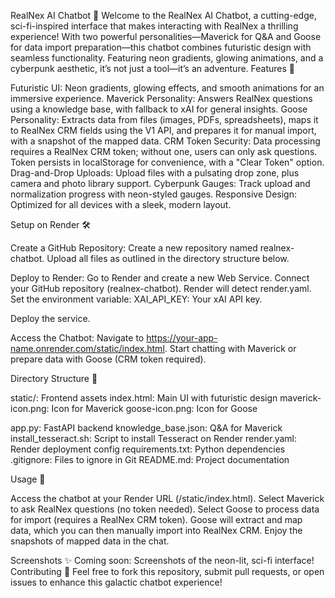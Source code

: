 RealNex AI Chatbot 🚀
Welcome to the RealNex AI Chatbot, a cutting-edge, sci-fi-inspired interface that makes interacting with RealNex a thrilling experience! With two powerful personalities—Maverick for Q&A and Goose for data import preparation—this chatbot combines futuristic design with seamless functionality. Featuring neon gradients, glowing animations, and a cyberpunk aesthetic, it’s not just a tool—it’s an adventure.
Features 🌌

Futuristic UI: Neon gradients, glowing effects, and smooth animations for an immersive experience.
Maverick Personality: Answers RealNex questions using a knowledge base, with fallback to xAI for general insights.
Goose Personality: Extracts data from files (images, PDFs, spreadsheets), maps it to RealNex CRM fields using the V1 API, and prepares it for manual import, with a snapshot of the mapped data.
CRM Token Security: Data processing requires a RealNex CRM token; without one, users can only ask questions. Token persists in localStorage for convenience, with a "Clear Token" option.
Drag-and-Drop Uploads: Upload files with a pulsating drop zone, plus camera and photo library support.
Cyberpunk Gauges: Track upload and normalization progress with neon-styled gauges.
Responsive Design: Optimized for all devices with a sleek, modern layout.

Setup on Render 🛠️

Create a GitHub Repository:
Create a new repository named realnex-chatbot.
Upload all files as outlined in the directory structure below.


Deploy to Render:
Go to Render and create a new Web Service.
Connect your GitHub repository (realnex-chatbot).
Render will detect render.yaml. Set the environment variable:
XAI_API_KEY: Your xAI API key.


Deploy the service.


Access the Chatbot:
Navigate to https://your-app-name.onrender.com/static/index.html.
Start chatting with Maverick or prepare data with Goose (CRM token required).



Directory Structure 📁

static/: Frontend assets
index.html: Main UI with futuristic design
maverick-icon.png: Icon for Maverick
goose-icon.png: Icon for Goose


app.py: FastAPI backend
knowledge_base.json: Q&A for Maverick
install_tesseract.sh: Script to install Tesseract on Render
render.yaml: Render deployment config
requirements.txt: Python dependencies
.gitignore: Files to ignore in Git
README.md: Project documentation

Usage 🌠

Access the chatbot at your Render URL (/static/index.html).
Select Maverick to ask RealNex questions (no token needed).
Select Goose to process data for import (requires a RealNex CRM token). Goose will extract and map data, which you can then manually import into RealNex CRM.
Enjoy the snapshots of mapped data in the chat.

Screenshots ✨
Coming soon: Screenshots of the neon-lit, sci-fi interface!
Contributing 🤝
Feel free to fork this repository, submit pull requests, or open issues to enhance this galactic chatbot experience!
